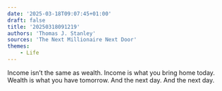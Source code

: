```yaml
---
date: '2025-03-18T09:07:45+01:00'
draft: false
title: '20250318091219'
authors: 'Thomas J. Stanley'
sources: 'The Next Millionaire Next Door'
themes:
    - Life
---
```


Income isn’t the same as wealth. Income is what you bring home today. Wealth is what you have tomorrow. And the next
day. And the next day.

